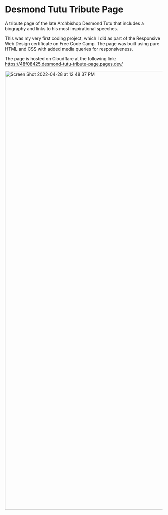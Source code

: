 # Desmond Tutu Tribute Page
A tribute page of the late Archbishop Desmond Tutu that includes a biography and links to his most inspirational speeches.

This was my very first coding project, which I did as part of the Responsive Web Design certificate on Free Code Camp. The page was built using pure HTML and CSS with added media queries for responsiveness.

The page is hosted on Cloudflare at the following link: https://48f08425.desmond-tutu-tribute-page.pages.dev/

<img width="1399" alt="Screen Shot 2022-04-28 at 12 48 37 PM" src="https://user-images.githubusercontent.com/96800876/165834002-9c4fc200-17c4-4bac-9455-ed513fc9b627.png">
